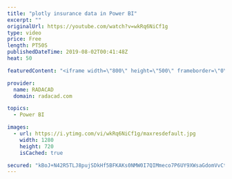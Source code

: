 ```yaml
---
title: "plotly insurance data in Power BI"
excerpt: ""
originalUrl: https://youtube.com/watch?v=wkRq6NiCf1g
type: video
price: Free
length: PT50S
publishedDateTime: 2019-08-02T00:41:48Z
heat: 50

featuredContent: "<iframe width=\"800\" height=\"500\" frameborder=\"0\" src=\"https://www.youtube.com/embed/wkRq6NiCf1g\" allow=\"accelerometer; autoplay; encrypted-media; gyroscope; picture-in-picture\" allowfullscreen></iframe>"

provider:
  name: RADACAD
  domain: radacad.com

topics:
  - Power BI

images:
  - url: https://i.ytimg.com/vi/wkRq6NiCf1g/maxresdefault.jpg
    width: 1280
    height: 720
    isCached: true

secured: "kBoJ+N42R5TLJ8pujSDkHf5BFKAKs0NMW0I7QIMmeco7P6UY9XWsaGdomVvCtncDddE+OrVbDnh1xb8Kb91GxWcS1ATnWPYJQfU2mtbJsSzYMEb0ifiuNRRlO8CgUgG17Tod104VNOFp86CzcOlqtD+63BYGUJs9xiGV+hgHCyz9a5sRLZpuaBalwiz3B6gnwwygM0UkYB9vHdwW8z4nHk1hKC2x0NhfzeHDEo6QZkrApfhVnUkwMY8cY7zY9EQntafze8i1+8c3hGPXOfs802URYMwebwlxZiIBF+yFgxEsffzt0MrialI4U5SFqUQo1ELe5NhkdWAgDstZDf1GmxQCz/4saaNeOmrmoOSbh5pco4nVe0xPzrY5RHjl652naMOw9OxPTFFhtoA5vmmjquSZGW+qt8By/ZDeBNvZBLU=;duxiyVX/145FuAIESdFt6Q=="
---
```


